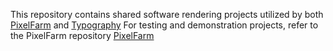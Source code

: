 This repository contains shared software rendering projects utilized by both [PixelFarm](https://github.com/PaintLab/PixelFarm) and [Typography](https://github.com/LayoutFarm/Typography)
For testing and demonstration projects, refer to the PixelFarm repository [PixelFarm](https://github.com/PaintLab/PixelFarm)